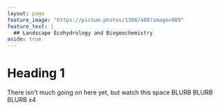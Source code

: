 ```yaml
---
layout: page
feature_image: "https://picsum.photos/1300/400?image=989"
feature_text: |
  ## Landscape Ecohydrology and Biogeochemistry
aside: true
---
```


# Heading 1
There isn't much going on here yet, but watch this space BLURB BLURB BLURB x4
